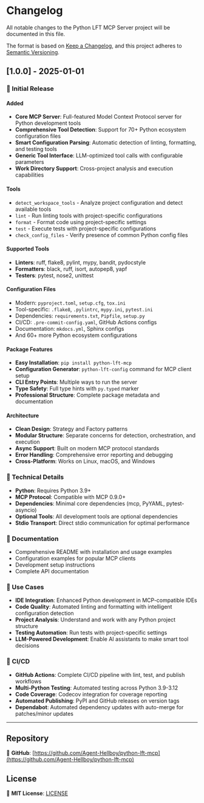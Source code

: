 # Changelog

All notable changes to the Python LFT MCP Server project will be documented in this file.

The format is based on [Keep a Changelog](https://keepachangelog.com/en/1.0.0/),
and this project adheres to [Semantic Versioning](https://semver.org/spec/v2.0.0.html).

## [1.0.0] - 2025-01-01

### 🎉 Initial Release

#### Added
- **Core MCP Server**: Full-featured Model Context Protocol server for Python development tools
- **Comprehensive Tool Detection**: Support for 70+ Python ecosystem configuration files
- **Smart Configuration Parsing**: Automatic detection of linting, formatting, and testing tools
- **Generic Tool Interface**: LLM-optimized tool calls with configurable parameters
- **Work Directory Support**: Cross-project analysis and execution capabilities

#### Tools
- `detect_workspace_tools` - Analyze project configuration and detect available tools
- `lint` - Run linting tools with project-specific configurations
- `format` - Format code using project-specific settings  
- `test` - Execute tests with project-specific configurations
- `check_config_files` - Verify presence of common Python config files

#### Supported Tools
- **Linters**: ruff, flake8, pylint, mypy, bandit, pydocstyle
- **Formatters**: black, ruff, isort, autopep8, yapf
- **Testers**: pytest, nose2, unittest

#### Configuration Files
- Modern: `pyproject.toml`, `setup.cfg`, `tox.ini`
- Tool-specific: `.flake8`, `.pylintrc`, `mypy.ini`, `pytest.ini`
- Dependencies: `requirements.txt`, `Pipfile`, `setup.py`
- CI/CD: `.pre-commit-config.yaml`, GitHub Actions configs
- Documentation: `mkdocs.yml`, Sphinx configs
- And 60+ more Python ecosystem configurations

#### Package Features
- **Easy Installation**: `pip install python-lft-mcp`
- **Configuration Generator**: `python-lft-config` command for MCP client setup
- **CLI Entry Points**: Multiple ways to run the server
- **Type Safety**: Full type hints with `py.typed` marker
- **Professional Structure**: Complete package metadata and documentation

#### Architecture
- **Clean Design**: Strategy and Factory patterns
- **Modular Structure**: Separate concerns for detection, orchestration, and execution
- **Async Support**: Built on modern MCP protocol standards
- **Error Handling**: Comprehensive error reporting and debugging
- **Cross-Platform**: Works on Linux, macOS, and Windows

### 🔧 Technical Details
- **Python**: Requires Python 3.9+
- **MCP Protocol**: Compatible with MCP 0.9.0+
- **Dependencies**: Minimal core dependencies (mcp, PyYAML, pytest-asyncio)
- **Optional Tools**: All development tools are optional dependencies
- **Stdio Transport**: Direct stdio communication for optimal performance

### 📖 Documentation
- Comprehensive README with installation and usage examples
- Configuration examples for popular MCP clients
- Development setup instructions
- Complete API documentation

### 🎯 Use Cases
- **IDE Integration**: Enhanced Python development in MCP-compatible IDEs
- **Code Quality**: Automated linting and formatting with intelligent configuration detection
- **Project Analysis**: Understand and work with any Python project structure
- **Testing Automation**: Run tests with project-specific settings
- **LLM-Powered Development**: Enable AI assistants to make smart tool decisions

### 🔄 CI/CD
- **GitHub Actions**: Complete CI/CD pipeline with lint, test, and publish workflows
- **Multi-Python Testing**: Automated testing across Python 3.9-3.12
- **Code Coverage**: Codecov integration for coverage reporting
- **Automated Publishing**: PyPI and GitHub releases on version tags
- **Dependabot**: Automated dependency updates with auto-merge for patches/minor updates

---

## Repository

🔗 **GitHub**: [https://github.com/Agent-Hellboy/python-lft-mcp](https://github.com/Agent-Hellboy/python-lft-mcp)

## License

📄 **MIT License**: [LICENSE](https://github.com/Agent-Hellboy/python-lft-mcp/blob/main/LICENSE)
